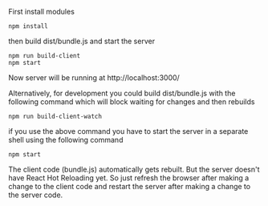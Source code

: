 First install modules
```
npm install
```

then build dist/bundle.js and start the server
```
npm run build-client
npm start
```
Now server will be running at http://localhost:3000/

Alternatively, for development you could build dist/bundle.js with the following command which will block waiting for changes and then rebuilds
```
npm run build-client-watch
```
if you use the above command you have to start the server in a separate shell using the following command
```
npm start
```

The client code (bundle.js) automatically gets rebuilt. But the server doesn't have React Hot Reloading yet. So just refresh the browser after making a change to the client code and restart the server after making a change to the server code.